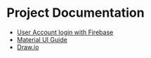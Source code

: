 # Project Documentation

* [User Account login with Firebase](User-Account-Login)
* [Material UI Guide](Material-UI-Guide)
* [Draw.io](Draw-io.md)
